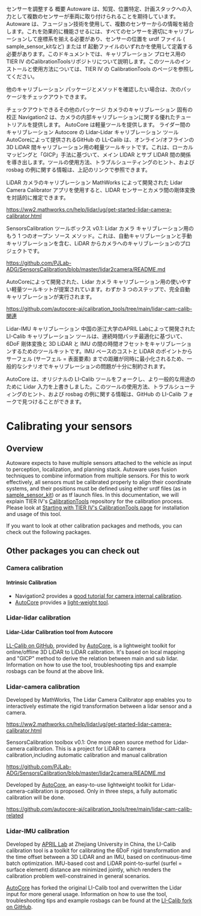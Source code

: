 センサーを調整する
概要
Autoware は、知覚、位置特定、計画スタックへの入力として複数のセンサーが車両に取り付けられることを期待しています。Autoware は、フュージョン技術を使用して、複数のセンサーからの情報を結合します。これを効果的に機能させるには、すべてのセンサーを適切にキャリブレーションして座標系を揃える必要があり、センサーの位置を urdf ファイル ( sample_sensor_kitなど) または tf 起動ファイルのいずれかを使用して定義する必要があります。このドキュメントでは、キャリブレーション プロセス用のTIER IV のCalibrationToolsリポジトリについて説明します。このツールのインストールと使用方法については、TIER IV の CalibrationTools のページを参照してください。

他のキャリブレーション パッケージとメソッドを確認したい場合は、次のパッケージをチェックアウトできます。

チェックアウトできるその他のパッケージ
カメラのキャリブレーション
固有の校正
Navigation2 は、カメラの内部キャリブレーションに関する優れたチュートリアルを提供します。
AutoCore は軽量ツールを提供します。
ライダー間のキャリブレーション
Autocore の Lidar-Lidar キャリブレーション ツール
AutoCoreによって提供されるGitHub の LL-Calib は、オンライン/オフラインの 3D LiDAR 間キャリブレーション用の軽量ツールキットです。これは、ローカル マッピングと「GICP」手法に基づいて、メイン LIDAR とサブ LIDAR 間の関係を導き出します。ツールの使用方法、トラブルシューティングのヒント、および rosbag の例に関する情報は、上記のリンクで参照できます。

LiDAR カメラのキャリブレーション
MathWorks によって開発された Lidar Camera Calibrator アプリを使用すると、LIDAR センサーとカメラ間の剛体変換を対話的に推定できます。

https://ww2.mathworks.cn/help/lidar/ug/get-started-lidar-camera-calibrator.html

SensorsCalibration ツールボックス v0.1: Lidar カメラ キャリブレーション用のもう 1 つのオープン ソース メソッド。これは、自動キャリブレーションと手動キャリブレーションを含む、LiDAR からカメラへのキャリブレーションのプロジェクトです。

https://github.com/PJLab-ADG/SensorsCalibration/blob/master/lidar2camera/README.md

AutoCoreによって開発された、Lidar カメラ キャリブレーション用の使いやすい軽量ツールキットが提案されています。わずか 3 つのステップで、完全自動キャリブレーションが実行されます。

https://github.com/autocore-ai/calibration_tools/tree/main/lidar-cam-calib-関連

Lidar-IMU キャリブレーション
中国の浙江大学のAPRIL Labによって開発されたLI-Calib キャリブレーション ツールは、連続時間バッチ最適化に基づいて、6DoF 剛体変換と 3D LiDAR と IMU の間の時間オフセットをキャリブレーションするためのツールキットです。IMU ベースのコストと LiDAR のポイントからサーフェル (サーフェル = 表面要素) までの距離が同時に最小化されるため、一般的なシナリオでキャリブレーションの問題が十分に制約されます。

AutoCore は、オリジナルの LI-Calib ツールをフォークし、より一般的な用途のために Lidar 入力を上書きしました。このツールの使用方法、トラブルシューティングのヒント、および rosbag の例に関する情報は、GitHub の LI-Calib フォークで見つけることができます。
# Calibrating your sensors

## Overview

Autoware expects to have multiple sensors attached to the vehicle as input to perception, localization, and planning stack.
Autoware uses fusion techniques to combine information from multiple sensors.
For this to work effectively,
all sensors must be calibrated properly to align their coordinate systems, and their positions must be defined using either urdf files
(as in [sample_sensor_kit](https://github.com/autowarefoundation/sample_sensor_kit_launch/tree/main/sample_sensor_kit_description))
or as tf launch files.
In this documentation,
we will explain TIER IV's [CalibrationTools](https://github.com/tier4/CalibrationTools) repository for the calibration process.
Please look
at [Starting with TIER IV's CalibrationTools page](./calibration-tools) for installation and usage of this tool.

If you want to look at other calibration packages and methods, you can check out the following packages.

## Other packages you can check out

### Camera calibration

#### Intrinsic Calibration

- Navigation2 provides a [good tutorial for camera internal calibration](https://navigation.ros.org/tutorials/docs/camera_calibration.html).
- [AutoCore](https://autocore.ai/) provides a [light-weight tool](https://github.com/autocore-ai/calibration_tools/tree/main/camera_intrinsic_calib).

### Lidar-lidar calibration

#### Lidar-Lidar Calibration tool from Autocore

[LL-Calib on GitHub](https://github.com/autocore-ai/calibration_tools/tree/main/lidar-lidar-calib), provided by [AutoCore](https://autocore.ai/), is a lightweight toolkit for online/offline 3D LiDAR to LiDAR calibration. It's based on local mapping and "GICP" method to derive the relation between main and sub lidar. Information on how to use the tool, troubleshooting tips and example rosbags can be found at the above link.

### Lidar-camera calibration

Developed by MathWorks, The Lidar Camera Calibrator app enables you to interactively estimate the rigid transformation between a lidar sensor and a camera.

<https://ww2.mathworks.cn/help/lidar/ug/get-started-lidar-camera-calibrator.html>

SensorsCalibration toolbox v0.1: One more open source method for Lidar-camera calibration.
This is a project for LiDAR to camera calibration,including automatic calibration and manual calibration

<https://github.com/PJLab-ADG/SensorsCalibration/blob/master/lidar2camera/README.md>

Developed by [AutoCore](https://autocore.ai/), an easy-to-use lightweight toolkit for Lidar-camera-calibration is proposed. Only in three steps, a fully automatic calibration will be done.

<https://github.com/autocore-ai/calibration_tools/tree/main/lidar-cam-calib-related>

### Lidar-IMU calibration

Developed by [APRIL Lab](https://github.com/APRIL-ZJU) at Zhejiang University in China, the LI-Calib calibration tool is a toolkit for calibrating the 6DoF rigid transformation and the time offset between a 3D LiDAR and an IMU, based on continuous-time batch optimization.
IMU-based cost and LiDAR point-to-surfel (surfel = surface element) distance are minimized jointly, which renders the calibration problem well-constrained in general scenarios.

[AutoCore](https://autocore.ai/) has forked the original LI-Calib tool and overwritten the Lidar input for more general usage. Information on how to use the tool, troubleshooting tips and example rosbags can be found at the [LI-Calib fork on GitHub](https://github.com/autocore-ai/calibration_tools/tree/main/li_calib).
